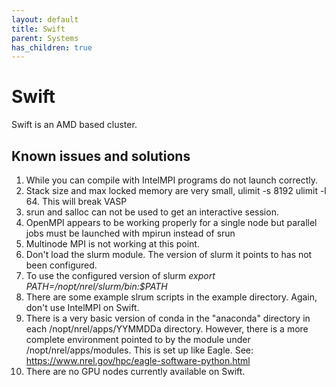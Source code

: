 ```yaml
---
layout: default
title: Swift
parent: Systems
has_children: true
---
```


# Swift

Swift is an AMD based cluster. 

## Known issues and solutions
1. While you can compile with IntelMPI programs do not launch correctly.
1. Stack size and max locked memory are very small, ulimit -s 8192 ulimit -l 64. This will break VASP
1. srun and salloc can not be used to get an interactive session.
1. OpenMPI appears to be working properly for a single node but parallel jobs must be launched with mpirun instead of srun
1. Multinode MPI is not working at this point.
1. Don't load the slurm module.  The version of slurm it points to has not been configured.
1. To use the configured version of slurm *export PATH=/nopt/nrel/slurm/bin:$PATH*
1. There are some example slrum scripts in the example directory.  Again, don't use IntelMPI on Swift.
1. There is a very basic version of conda in the "anaconda" directory in each  /nopt/nrel/apps/YYMMDDa directory. However, there is a more complete environment pointed to by the module under /nopt/nrel/apps/modules. This is set up like Eagle.  See: https://www.nrel.gov/hpc/eagle-software-python.html
1. There are no GPU nodes currently available on Swift.

